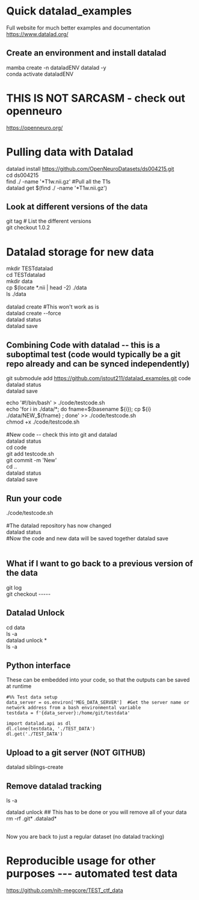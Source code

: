 # Quick datalad_examples
Full website for much better examples and documentation <br>
https://www.datalad.org/


## Create an environment and install datalad
mamba create -n dataladENV datalad -y <br>
conda activate dataladENV <br>

# THIS IS NOT SARCASM - check out openneuro
https://openneuro.org/

# Pulling data with Datalad
datalad install https://github.com/OpenNeuroDatasets/ds004215.git <br>
cd ds004215 <br>
find ./ -name '*T1w.nii.gz'    #Pull all the T1s <br>
datalad get $(find ./ -name '*T1w.nii.gz') <br>

## Look at different versions of the data
git tag   # List the different versions <br>
git checkout 1.0.2 <br>

# Datalad storage for new data
mkdir TESTdatalad  <br>
cd TESTdatalad <br>
mkdir data <br>
cp $(locate *.nii | head -2) ./data  <br>
ls ./data <br><br>
datalad create #This won't work as is <br>
datalad create --force  <br>
datalad status <br>
datalad save <br>

## Combining Code with datalad  -- this is a suboptimal test (code would typically be a git repo already and can be synced independently)
git submodule add https://github.com/jstout211/datalad_examples.git code <br>
datalad status <br>
datalad save <br>

echo '#!/bin/bash' > ./code/testcode.sh <br>
echo 'for i in ./data/*; do fname=$(basename ${i}); cp ${i} ./data/NEW_${fname} ; done' >> ./code/testcode.sh <br>
chmod +x ./code/testcode.sh <br>
<br>
#New code -- check this into git and datalad <br>
datalad status <br>
cd code <br>
git add testcode.sh <br>
git commit -m 'New' <br>
cd .. <br>
datalad status <br>
datalad save <br>

## Run your code 
./code/testcode.sh <br>
<br>
#The datalad repository has now changed <br>
datalad status <br>
#Now the code and new data will be saved together
datalad save <br><br>

## What if I want to go back to a previous version of the data
git log <br>
git checkout ----- <br>


## Datalad Unlock
cd data <br>
ls -a <br>
datalad unlock * <br>
ls -a <br>

## Python interface
These can be embedded into your code, so that the outputs can be saved at runtime <br>
```
#%% Test data setup
data_server = os.environ['MEG_DATA_SERVER']  #Get the server name or network address from a bash environmental variable
testdata = f'{data_server}:/home/git/testdata'

import datalad.api as dl
dl.clone(testdata, './TEST_DATA')
dl.get('./TEST_DATA')

```

## Upload to a git server (NOT GITHUB)
datalad siblings-create

## Remove datalad tracking 
ls -a <br>

datalad unlock   ## This has to be done or you will remove all of your data  <br>
rm -rf .git*  .datalad* <br><br>

Now you are back to just a regular dataset (no datalad tracking) <br>

# Reproducible usage for other purposes --- automated test data
https://github.com/nih-megcore/TEST_ctf_data



